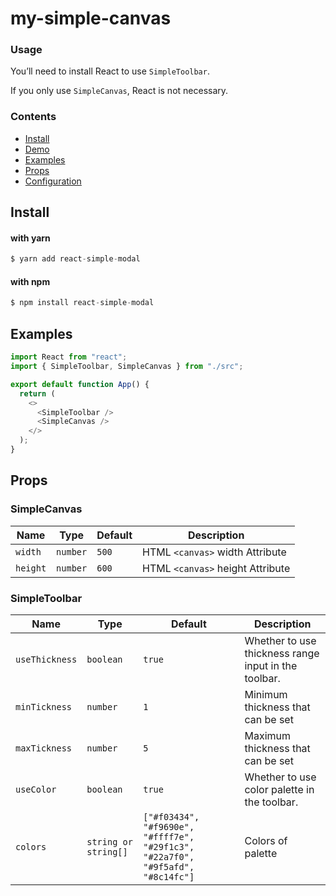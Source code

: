 # my-simple-canvas

### Usage

You’ll need to install React to use `SimpleToolbar`.

If you only use `SimpleCanvas`, React is not necessary.

### Contents

- [Install](#install)
- [Demo](#demo)
- [Examples](#examples)
- [Props](#props)
- [Configuration](#configuration)

## Install

#### with yarn

```js
$ yarn add react-simple-modal
```

#### with npm

```js
$ npm install react-simple-modal
```

## Examples

```js
import React from "react";
import { SimpleToolbar, SimpleCanvas } from "./src";

export default function App() {
  return (
    <>
      <SimpleToolbar />
      <SimpleCanvas />
    </>
  );
}
```

## Props

### SimpleCanvas

| Name     | Type     | Default | Description                      |
| -------- | -------- | ------- | -------------------------------- |
| `width`  | `number` | `500`   | HTML `<canvas>` width Attribute  |
| `height` | `number` | `600`   | HTML `<canvas>` height Attribute |

### SimpleToolbar

| Name           | Type                 | Default                                                                         | Description                                          |
| -------------- | -------------------- | ------------------------------------------------------------------------------- | ---------------------------------------------------- |
| `useThickness` | `boolean`            | `true`                                                                          | Whether to use thickness range input in the toolbar. |
| `minTickness`  | `number`             | `1`                                                                             | Minimum thickness that can be set                    |
| `maxTickness`  | `number`             | `5`                                                                             | Maximum thickness that can be set                    |
| `useColor`     | `boolean`            | `true`                                                                          | Whether to use color palette in the toolbar.         |
| `colors`       | `string or string[]` | `["#f03434", "#f9690e", "#ffff7e", "#29f1c3", "#22a7f0", "#9f5afd", "#8c14fc"]` | Colors of palette                                    |
